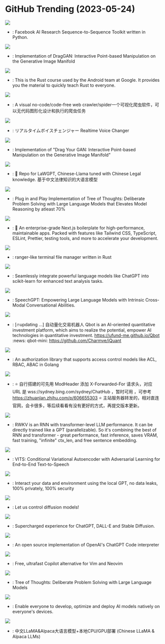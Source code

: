 # GitHub Trending (2023-05-24)

![](https://img.shields.io/badge/Python-New%20848-green?style=flat-square&logo=appveyor)
- [](https://github.comundefined): Facebook AI Research Sequence-to-Sequence Toolkit written in Python.

![](https://img.shields.io/badge/Python-New%20379-green?style=flat-square&logo=appveyor)
- [](https://github.comundefined): Implementation of DragGAN: Interactive Point-based Manipulation on the Generative Image Manifold

![](https://img.shields.io/badge/Rust-New%201-green?style=flat-square&logo=appveyor)
- [](https://github.comundefined): This is the Rust course used by the Android team at Google. It provides you the material to quickly teach Rust to everyone.

![](https://img.shields.io/badge/JavaScript-New%20701-green?style=flat-square&logo=appveyor)
- [](https://github.comundefined): A visual no-code/code-free web crawler/spider一个可视化爬虫软件，可以无代码图形化设计和执行的爬虫任务

![](https://img.shields.io/badge/TypeScript-New%20667-green?style=flat-square&logo=appveyor)
- [](https://github.comundefined): リアルタイムボイスチェンジャー Realtime Voice Changer

![](https://img.shields.io/badge/Python-New%20312-green?style=flat-square&logo=appveyor)
- [](https://github.comundefined): Implementation of "Drag Your GAN: Interactive Point-based Manipulation on the Generative Image Manifold"

![](https://img.shields.io/badge/Python-New%20673-green?style=flat-square&logo=appveyor)
- [](https://github.comundefined): 🎉 Repo for LaWGPT, Chinese-Llama tuned with Chinese Legal knowledge. 基于中文法律知识的大语言模型

![](https://img.shields.io/badge/Python-New%20240-green?style=flat-square&logo=appveyor)
- [](https://github.comundefined): Plug in and Play Implementation of Tree of Thoughts: Deliberate Problem Solving with Large Language Models that Elevates Model Reasoning by atleast 70%

![](https://img.shields.io/badge/TypeScript-New%20515-green?style=flat-square&logo=appveyor)
- [](https://github.comundefined): 💼 An enterprise-grade Next.js boilerplate for high-performance, maintainable apps. Packed with features like Tailwind CSS, TypeScript, ESLint, Prettier, testing tools, and more to accelerate your development.

![](https://img.shields.io/badge/Rust-New%2079-green?style=flat-square&logo=appveyor)
- [](https://github.comundefined): ranger-like terminal file manager written in Rust

![](https://img.shields.io/badge/Python-New%20273-green?style=flat-square&logo=appveyor)
- [](https://github.comundefined): Seamlessly integrate powerful language models like ChatGPT into scikit-learn for enhanced text analysis tasks.

![](https://img.shields.io/badge/none-New%20125-green?style=flat-square&logo=appveyor)
- [](https://github.comundefined): SpeechGPT: Empowering Large Language Models with Intrinsic Cross-Modal Conversational Abilities.

![](https://img.shields.io/badge/Jupyter%20Notebook-New%20337-green?style=flat-square&logo=appveyor)
- [](https://github.comundefined): [🔥updating ...] 自动量化交易机器人 Qbot is an AI-oriented quantitative investment platform, which aims to realize the potential, empower AI technologies in quantitative investment. https://ufund-me.github.io/Qbot :news: qbot-mini: https://github.com/Charmve/iQuant

![](https://img.shields.io/badge/Go-New%2045-green?style=flat-square&logo=appveyor)
- [](https://github.comundefined): An authorization library that supports access control models like ACL, RBAC, ABAC in Golang

![](https://img.shields.io/badge/HTML-New%20198-green?style=flat-square&logo=appveyor)
- [](https://github.comundefined): ⭐ 自行搭建的可先用 ModHeader 添加 X-Forwarded-For 请求头，对应 URL 是 wss://sydney.bing.com/sydney/ChatHub ，暂时可用 ，可参考 https://zhuanlan.zhihu.com/p/606655303 ⭐ 主站服务器转发的，相对直连官网，会卡很多，等后续看看有没有更好的方式，再提交版本更新。

![](https://img.shields.io/badge/Python-New%20264-green?style=flat-square&logo=appveyor)
- [](https://github.comundefined): RWKV is an RNN with transformer-level LLM performance. It can be directly trained like a GPT (parallelizable). So it's combining the best of RNN and transformer - great performance, fast inference, saves VRAM, fast training, "infinite" ctx_len, and free sentence embedding.

![](https://img.shields.io/badge/Python-New%2032-green?style=flat-square&logo=appveyor)
- [](https://github.comundefined): VITS: Conditional Variational Autoencoder with Adversarial Learning for End-to-End Text-to-Speech

![](https://img.shields.io/badge/Python-New%20625-green?style=flat-square&logo=appveyor)
- [](https://github.comundefined): Interact your data and environment using the local GPT, no data leaks, 100% privately, 100% security

![](https://img.shields.io/badge/Python-New%2087-green?style=flat-square&logo=appveyor)
- [](https://github.comundefined): Let us control diffusion models!

![](https://img.shields.io/badge/TypeScript-New%20310-green?style=flat-square&logo=appveyor)
- [](https://github.comundefined): Supercharged experience for ChatGPT, DALL-E and Stable Diffusion.

![](https://img.shields.io/badge/Python-New%20172-green?style=flat-square&logo=appveyor)
- [](https://github.comundefined): An open source implementation of OpenAI's ChatGPT Code interpreter

![](https://img.shields.io/badge/Vim%20Script-New%20284-green?style=flat-square&logo=appveyor)
- [](https://github.comundefined): Free, ultrafast Copilot alternative for Vim and Neovim

![](https://img.shields.io/badge/none-New%20173-green?style=flat-square&logo=appveyor)
- [](https://github.comundefined): Tree of Thoughts: Deliberate Problem Solving with Large Language Models

![](https://img.shields.io/badge/Python-New%2060-green?style=flat-square&logo=appveyor)
- [](https://github.comundefined): Enable everyone to develop, optimize and deploy AI models natively on everyone's devices.

![](https://img.shields.io/badge/Python-New%20142-green?style=flat-square&logo=appveyor)
- [](https://github.comundefined): 中文LLaMA&Alpaca大语言模型+本地CPU/GPU部署 (Chinese LLaMA & Alpaca LLMs)

